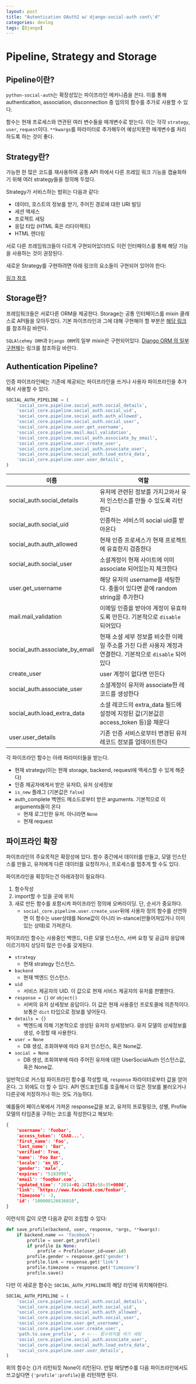 ```yaml
---
layout: post
title: "Autentication OAuth2 w/ django-social-auth cont\'d"
categories: devlog
tags: [Django]
---
```


# Pipeline, Strategy and Storage

## Pipeline이란?

`python-social-auth`는 확장성있는 파이프라인 메커니즘을 쓴다. 이를 통해 authentication, association, disconnection 중 임의의 함수를 추가로 사용할 수 있다.

함수는 현재 프로세스와 연관된 여러 변수들을 매개변수로 받는다. 이는 각각 `strategy`, `user`, `request`이다. `**kwargs`를 파라미터로 추가해두어 예상치못한 매개변수를 처리하도록 하는 것이 좋다.

## Strategy란?

가능한 한 많은 코드를 재사용하여 공통 API 하에서 다른 프레임 워크 기능을 캡슐화하기 위해 여러 strategy들을 정의해 두었다.

Strategy가 서비스하는 범위는 다음과 같다:

* 데이터, 호스트의 정보를 받기, 주어진 경로에 대한 URI 빌딩
* 세션 액세스
* 프로젝트 세팅
* 응답 타입 (HTML 혹은 리다이렉트)
* HTML 렌더링

서로 다른 프레임워크들이 다르게 구현되어있더라도 이런 인터페이스를 통해 해당 기능을 사용하는 것이 권장된다.

새로운 Strategy를 구현하려면 아래 링크의 요소들이 구현되어 있어야 한다:

[링크 참조](https://python-social-auth-docs.readthedocs.io/en/latest/strategies.html#implementing-a-new-strategy)

## Storage란?

프레임워크들은 서로다른 ORM을 제공한다. Storage는 공통 인터페이스를 mixin 클래스로 API들을 모아두었다. 기본 파이프라인과 그에 대해 구현해야 할 부분은 [해당 링크](https://python-social-auth.readthedocs.io/en/latest/storage.html)를 참조하길 바란다.

`SQLAlcehmy ORM`과 `Django ORM`의 일부 mixin은 구현되어있다.
[Django ORM 의 일부 구현체](https://github.com/python-social-auth/social-app-django/blob/master/social_django/storage.py)는 링크를 참조하길 바란다.

## Authentication Pipeline?

인증 파이프라인에는 기존에 제공되는 파이프라인을 쓰거나 사용자 파이프라인을 추가해서 사용할 수 있다.

```python
SOCIAL_AUTH_PIPELINE = (
    'social_core.pipeline.social_auth.social_details',
    'social_core.pipeline.social_auth.social_uid',
    'social_core.pipeline.social_auth.auth_allowed',
    'social_core.pipeline.social_auth.social_user',
    'social_core.pipeline.user.get_username',
    'social_core.pipeline.mail.mail_validation',
    'social_core.pipeline.social_auth.associate_by_email',
    'social_core.pipeline.user.create_user',
    'social_core.pipeline.social_auth.associate_user',
    'social_core.pipeline.social_auth.load_extra_data',
    'social_core.pipeline.user.user_details',
)
```

이름|역할
-|-
social_auth.social_details|유저에 관련된 정보를 가지고와서 유저 인스턴스를 만들 수 있도록 리턴한다
social_auth.social_uid|인증하는 서비스의 social uid를 받아온다
social_auth.auth_allowed|현재 인증 프로세스가 현재 프로젝트에 유효한지 검증한다
social_auth.social_user|소셜계정이 현재 사이트에 이미 associate 되어있는지 체크한다
user.get_username|해당 유저의 username을 세팅한다. 충돌이 있다면 끝에 random string을 추가한다
mail.mail_validation|이메일 인증을 받아야 계정이 유효하도록 만든다. 기본적으로 `disable` 되어있다
social_auth.associate_by_email| 현재 소셜 세부 정보를 비슷한 이메일 주소를 가진 다른 사용자 계정과 연결한다. 기본적으로 `disable` 되어있다
create_user| user 계정이 없다면 만든다
social_auth.associate_user|소셜계정이 유저와 associate한 레코드를 생성한다
social_auth.load_extra_data|소셜 레코드의 extra_data 필드에 설정에 지정된 값(기본값은 access_token 등)을 채운다
user.user_details|기존 인증 서비스로부터 변경된 유저 레코드 정보를 업데이트한다

각 파이프라인 함수는 아래 파라미터들을 받는다.
* 현재 strategy(이는 현재 storage, backend, request에 액세스할 수 있게 해준다)
* 인증 제공자에게서 받은 유저ID, 유저 상세정보
* `is_new` 플래그 (기본값은 `false`)
* auth_complete 백엔드 메소드로부터 받은 arguments. 기본적으로 이 arguments들이 온다
    * 현재 로그인한 유저. 아니라면 `None`
    * 현재 request

## 파이프라인 확장

파이프라인의 주요목적은 확장성에 있다. 함수 중간에서 데이터를 만들고, 모델 인스턴스를 만들고, 유저에게 다른 데이터를 요청하거나, 프로세스를 멈추게 할 수도 있다.

파이프라인을 확장하는건 아래과정이 필요하다.

1. 함수작성
2. import할 수 있을 곳에 위치
3. 새로 만든 함수를 포함시켜 파이프라인 정의에 오버라이딩. 단, 순서가 중요하다.
    * `social_core.pipeline.user.create_user`뒤에 사용자 정의 함수를 선언하면 이 함수는 user상태를 None값이 아니라 in-stance(만들어져있거나 이미 있는 상태)로 가져온다. 

파이프라인 함수는 사용중인 백엔드, 다른 모델 인스턴스, 서버 요청 및 공급자 응답에 이르기까지 상당히 많은 인수를 갖게된다.

* `strategy`
    * 현재 strategy 인스턴스.
* `backend`
    * 현재 백엔드 인스턴스.
* `uid`
    * 서비스 제공자의 UID. 이 값으로 현재 서비스 제공자의 유저를 판별한다.
* `response = {}` or `object()`
    * 서버의 유저 상세정보 응답이다. 이 값은 현재 사용중인 프로토콜에 의존적이다. 보통은 `dict` 타입으로 정보를 넣어둔다.
* `details = {}`
    * 백엔드에 의해 기본적으로 생성된 유저의 상세정보다. 유저 모델의 상세정보를 생성, 수정할 때 사용한다.
* `user = None`
    * DB 생성, 조회여부에 따라 유저 인스턴스, 혹은 None값.
* `social = None`
    * DB 생성, 조회여부에 따라 주어진 유저에 대한 UserSocialAuth 인스턴스값, 혹은 None값.

일반적으로 커스텀 파이프라인 함수를 작성할 때, `response` 파라미터로부터 값을 얻어온다. 그 외에도 더 할 수 있다. API 엔드포인트를 호출해서 더 많은 정보를 불러오거나 다른곳에 저장하거나 하는 것도 가능하다.

예를들어 페이스북에서 가져온 response값을 보고, 유저의 프로필링크, 성별, Profile 모델의 타임존을 구하는 코드를 작성한다고 해보자:

```json
{
    'username': 'foobar',
    'access_token': 'CAAD...',
    'first_name': 'Foo',
    'last_name': 'Bar',
    'verified': True,
    'name': 'Foo Bar',
    'locale': 'en_US',
    'gender': 'male',
    'expires': '5183999',
    'email': 'foo@bar.com',
    'updated_time': '2014-01-14T15:58:35+0000',
    'link': 'https://www.facebook.com/foobar',
    'timezone': -3,
    'id': '100000126636010',
}
```

이런식의 값이 오면 다음과 같이 조립할 수 있다:

```python
def save_profile(backend, user, response, *args, **kwargs):
    if backend.name == 'facebook':
        profile = user.get_profile()
        if profile is None:
            profile = Profile(user_id=user.id)
        profile.gender = response.get('gender')
        profile.link = response.get('link')
        profile.timezone = response.get('timezone')
        profile.save()
```

다만 이 새로운 함수는 `SOCIAL_AUTH_PIPELINE`의 해당 라인에 위치해야한다.

```python
SOCIAL_AUTH_PIPELINE = (
    'social_core.pipeline.social_auth.social_details',
    'social_core.pipeline.social_auth.social_uid',
    'social_core.pipeline.social_auth.auth_allowed',
    'social_core.pipeline.social_auth.social_user',
    'social_core.pipeline.user.get_username',
    'social_core.pipeline.user.create_user',
    'path.to.save_profile',  # <--- 함수위치를 여기 세팅
    'social_core.pipeline.social_auth.associate_user',
    'social_core.pipeline.social_auth.load_extra_data',
    'social_core.pipeline.user.user_details',
)
```

위의 함수는 {}가 리턴되듯 None이 리턴된다. 만일 해당변수를 다음 파이프라인에서도 쓰고싶다면 `{'profile':profile}`을 리턴하면 된다.
